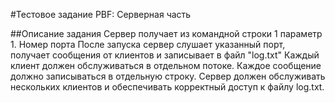 #Тестовое задание PBF: Серверная часть

##Описание задания
Сервер получает из командной строки 1 параметр
    1. Номер порта
После запуска сервер слушает указанный порт, получает сообщения от клиентов и записывает в файл "log.txt"
Каждый клиент должен обслуживаться в отдельном потоке.
Каждое сообщение должно записываться в отдельную строку.
Сервер должен обслуживать нескольких клиентов и обеспечивать корректный доступ к файлу log.txt.

